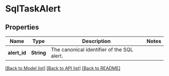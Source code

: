 # SqlTaskAlert

## Properties

Name | Type | Description | Notes
------------ | ------------- | ------------- | -------------
**alert_id** | **String** | The canonical identifier of the SQL alert. | 

[[Back to Model list]](../README.md#documentation-for-models) [[Back to API list]](../README.md#documentation-for-api-endpoints) [[Back to README]](../README.md)


